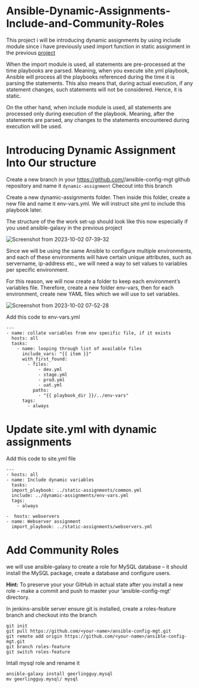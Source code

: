 # Ansible-Dynamic-Assignments-Include-and-Community-Roles

This project i will be introducing dynamic assignments by using include module since i have previously used import function in static assignment in the previous [project](https://github.com/JohnUmeh/ansible-config-mgt.git) 

When the import module is used, all statements are pre-processed at the time playbooks are parsed. Meaning, when you execute site.yml playbook, Ansible will process all the playbooks referenced during the time it is parsing the statements. This also means that, during actual execution, if any statement changes, such statements will not be considered. Hence, it is static.

On the other hand, when include module is used, all statements are processed only during execution of the playbook. Meaning, after the statements are parsed, any changes to the statements encountered during execution will be used. 

# Introducing Dynamic Assignment Into Our structure
Create a new branch in your  https://github.com/<your-name>/ansible-config-mgt github repository and name it `dynamic-assignment` Checout into this branch

Create a new dynamic-assignments folder. Then inside this folder, create a new file and name it env-vars.yml. We will instruct site.yml to include this playbook later.

The structure of the the work set-up should look like this now especially if you used ansible-galaxy in the previous project 

![Screenshot from 2023-10-02 07-39-32](https://github.com/JohnUmeh/Ansible-Dynamic-Assignments-Include-and-Community-Roles/assets/77943759/332ff662-4579-4a42-85b8-8d5af15caeaf)

Since we will be using the same Ansible to configure multiple environments, and each of these environments will have certain unique attributes, such as servername, ip-address etc., we will need a way to set values to variables per specific environment.

For this reason, we will now create a folder to keep each environment’s variables file. Therefore, create a new folder env-vars, then for each environment, create new YAML files which we will use to set variables.

![Screenshot from 2023-10-02 07-52-28](https://github.com/JohnUmeh/Ansible-Dynamic-Assignments-Include-and-Community-Roles/assets/77943759/ea2a550c-62a9-45fa-bfe1-4f6b6e096ce8)

Add this code to env-vars.yml

```
---
- name: collate variables from env specific file, if it exists
  hosts: all
  tasks:
    - name: looping through list of available files
      include_vars: "{{ item }}"
      with_first_found:
        - files:
            - dev.yml
            - stage.yml
            - prod.yml
            - uat.yml
          paths:
            - "{{ playbook_dir }}/../env-vars"
      tags:
        - always
```
# Update site.yml with dynamic assignments

Add this code to site.yml file

```
---
- hosts: all
- name: Include dynamic variables 
  tasks:
  import_playbook: ../static-assignments/common.yml 
  include: ../dynamic-assignments/env-vars.yml
  tags:
    - always

-  hosts: webservers
- name: Webserver assignment
  import_playbook: ../static-assignments/webservers.yml
```

# Add Community Roles
we will use ansible-galaxy to create a role for MySQL database – it should install the MySQL package, create a database and configure users.

**Hint:** To preserve your your GitHub in actual state after you install a new role – make a commit and push to master your ‘ansible-config-mgt’ directory.

In jenkins-ansible server ensure git is installed, create a roles-feature branch and checkout into the branch
```
git init
git pull https://github.com/<your-name>/ansible-config-mgt.git
git remote add origin https://github.com/<your-name>/ansible-config-mgt.git
git branch roles-feature
git switch roles-feature
```
Intall mysql role and rename it

```
ansible-galaxy install geerlingguy.mysql
mv geerlingguy.mysql/ mysql
```
